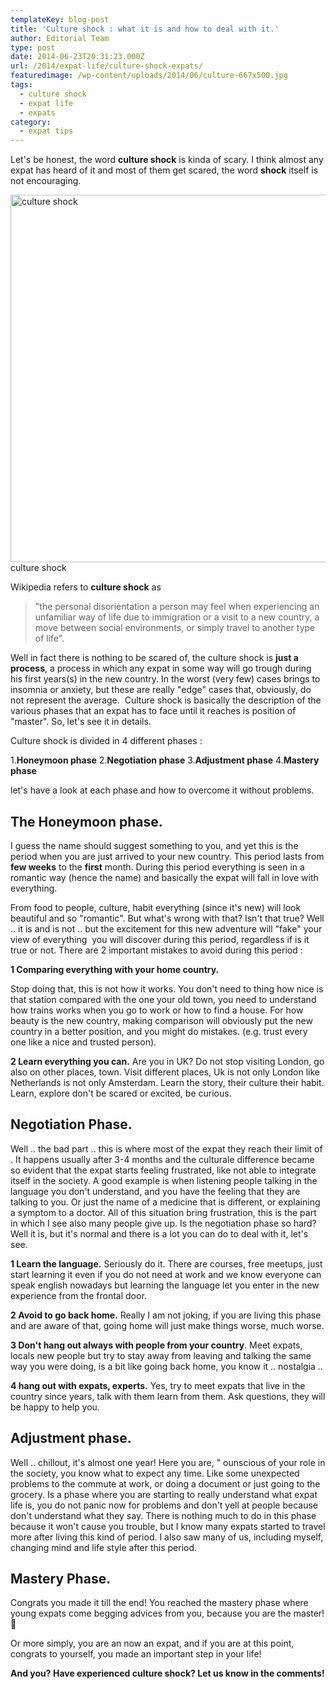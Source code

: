 ```yaml
---
templateKey: blog-post
title: 'Culture shock : what it is and how to deal with it.'
author: Editorial Team
type: post
date: 2014-06-23T20:31:23.000Z
url: /2014/expat-life/culture-shock-expats/
featuredimage: /wp-content/uploads/2014/06/culture-667x500.jpg
tags:
  - culture shock
  - expat life
  - expats
category:
  - expat tips
---
```


<span >Let's be honest, the word <strong>culture shock</strong> is kinda of scary. I think almost any expat has heard of it and most of them get scared, the word <strong>shock</strong> itself is not encouraging.<!--more-->

<a href="/img/uploads/2014/06/culture.jpg"><img alt="culture shock" src="/img/uploads/2014/06/culture-1024x768.jpg" width="785" height="588" srcset="/img/uploads/2014/06/culture-1024x768.jpg 1024w, /img/uploads/2014/06/culture-300x225.jpg 300w, /img/uploads/2014/06/culture-768x576.jpg 768w, /img/uploads/2014/06/culture-667x500.jpg 667w, /img/uploads/2014/06/culture-800x600.jpg 800w, /img/uploads/2014/06/culture.jpg 1200w" sizes="(max-width: 785px) 100vw, 785px" /></a>
culture shock

Wikipedia refers to **culture shock** as

> "the personal disorientation a person may feel when experiencing an unfamiliar way of life due to immigration or a visit to a new country, a move between social environments, or simply travel to another type of life".

Well in fact there is nothing to be scared of, the culture shock is **just a process**, a process in which any expat in some way will go trough during his first years(s) in the new country. In the worst (very few) cases brings to insomnia or anxiety, but these are really "edge" cases that, obviously, do not represent the average.  Culture shock is basically the description of the various phases that an expat has to face until it reaches is position of "master". So, let's see it in details.

Culture shock is divided in 4 different phases :

1.**Honeymoon phase** 2.**Negotiation phase** 3.**Adjustment phase** 4.**Mastery phase**

let's have a look at each phase and how to overcome it without problems.

## The Honeymoon phase.

I guess the name should suggest something to you, and yet this is the period when you are just arrived to your new country. This period lasts from **few weeks** to the **first** month. During this period everything is seen in a romantic way (hence the name) and basically the expat will fall in love with everything.

From food to people, culture, habit everything (since it's new) will look beautiful and so "romantic". But what's wrong with that? Isn't that true? Well .. it is and is not .. but the excitement for this new adventure will "fake" your view of everything  you will discover during this period, regardless if is it true or not. There are 2 important mistakes to avoid during this period :

**1 Comparing everything with your home country.**

Stop doing that, this is not how it works. You don't need to thing how nice is that station compared with the one your old town, you need to understand how trains works when you go to work or how to find a house. For how beauty is the new country, making comparison will obviously put the new country in a better position, and you might do mistakes. (e.g. trust every one like a nice and trusted person).

**2 Learn everything you can.** Are you in UK? Do not stop visiting London, go also on other places, town. Visit different places, Uk is not only London like Netherlands is not only Amsterdam. Learn the story, their culture their habit. Learn, explore don't be scared or excited, be curious.

## Negotiation Phase.

Well .. the bad part .. this is where most of the expat they reach their limit of . It happens usually after 3-4 months and the culturale difference became so evident that the expat starts feeling frustrated, like not able to integrate itself in the society. A good example is when listening people talking in the language you don't understand, and you have the feeling that they are talking to you. Or just the name of a medicine that is different, or explaining a symptom to a doctor. All of this situation bring frustration, this is the part in which I see also many people give up. Is the negotiation phase so hard? Well it is, but it's normal and there is a lot you can do to deal with it, let's see.

**1 Learn the language.** Seriously do it. There are courses, free meetups, just start learning it even if you do not need at work and we know everyone can speak english nowadays but learning the language let you enter in the new experience from the frontal door.

**2 Avoid to go back home.** Really I am not joking, if you are living this phase and are aware of that, going home will just make things worse, much worse.

**3 Don't hang out always with people from your country**. Meet expats, locals new people but try to stay away from leaving and talking the same way you were doing, is a bit like going back home, you know it .. nostalgia ..

**4 hang out with expats, experts.** Yes, try to meet expats that live in the country since years, talk with them learn from them. Ask questions, they will be happy to help you.

## Adjustment phase.

Well .. chillout, it's almost one year! Here you are, " ounscious of your role in the society, you know what to expect any time. Like some unexpected problems to the commute at work, or doing a document or just going to the grocery. Is a phase where you are starting to really understand what expat life is, you do not panic now for problems and don't yell at people because don't understand what they say. There is nothing much to do in this phase because it won't cause you trouble, but I know many expats started to travel more after living this kind of period. I also saw many of us, including myself, changing mind and life style after this period.

## Mastery Phase.

Congrats you made it till the end! You reached the mastery phase where young expats come begging advices from you, because you are the master! 🙂

Or more simply, you are an now an expat, and if you are at this point, congrats to yourself, you made an important step in your life!

**And you? Have experienced culture shock? Let us know in the comments!**
